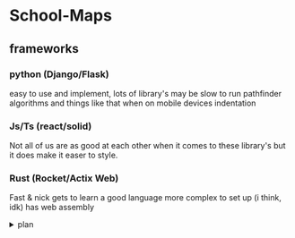 # School-Maps


## frameworks
### python  (Django/Flask)
easy to use and implement, lots of library's
may be slow to run pathfinder algorithms and things like that when on mobile devices
indentation

### Js/Ts (react/solid)
Not all of us are as good at each other when it comes to these library's but it does make it easer to style.

### Rust (Rocket/Actix Web)
Fast & nick gets to learn a good language
more complex to set up (i think, idk)
has web assembly


<details>
<summary>plan</summary>
<pre>


         a line shows the shortest path between the 2 points
               │
               │
             ┌─┼───────────────────────────────────────────┐
             │ │                                           │
             │ │                                           │  ◄──────────The map uses a grid system relative to an arratury point
             │ │   ┌─────────┐      ┌───────┐              │             that is kept constant wth the position of the map
             │ │   │MH       │      │B      │              │
             │ ▼   ├────┐    │      │       │              │
             │  ┌──┤MH3 │    │      │       │   ◄──────────┼──────┐
             │  │  ├────┘    │      │       │              │      │
             │  │  │         │      └───────┘              │      │
             │  │  │         │                             │      │
             │  │  │         │                             │      │
             │  │  │         │                             │      │             - each block is stored as 4 points relative to the overlay grid
             │  │  └─────────┘        ┌───────────┐        │      │               (not visible to end user)
             │  │                     │E          │        │      │             - each classroom is stored as another 4 points + the name of the parent block
             │  └─────────────────┐   │           │        │      │             -
             │                    │   │           │        │      │
             │  ┌────────────┐    │   │           │        │      │
             │  │C           │    │   │           │        │      │
             │  │            │    │   │           │        │      │
             │  └──────┐     │    │   │           │        │      │
             │         │     │    │   ├───┐       │        │
             │         │     │    └─► │e6 │       │        │   each block is labeled
             │         │     │        └───┴───────┘        │
             │         │     │          ▲                  │
             │         │     │          │                  │
             │         └─────┘          │                  │
             │     ▲                    │                  │
             │   ◄ O ►                  └──────────────────┼─────The target classroom is outlined
           ┌─┼─►   ▼                                       │
           │ │                                             │
           │ │                                             │
           │ │                                             │
           │ │                                             │
           │ │ ┌────────────┐           ┌───────────────┐  │
           │ │ │ MH3        │ ────────► │ E6            │  │
           │ │ │            │  5 min    │               │  │   ◄─────input elements to select start and end classrooms
           │ │ └────────────┘(estimate) └───────────────┘  │
           │ │                                             │
           │ └─────────────────────────────────────────────┘
           │
           │
           │
           │
           │

          Map can be moved and zoomed ect...


</pre>
</details>